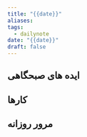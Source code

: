 ```yaml
---
title: "{{date}}"
aliases: 
tags:
  - dailynote
date: "{{date}}"
draft: false
---
```


## ایده های صبحگاهی


## کارها


## مرور روزانه


